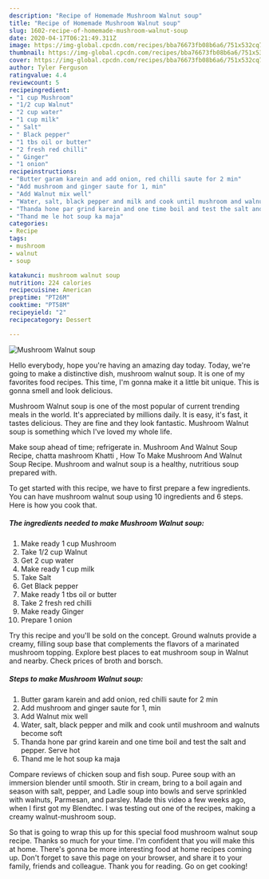 ```yaml
---
description: "Recipe of Homemade Mushroom Walnut soup"
title: "Recipe of Homemade Mushroom Walnut soup"
slug: 1602-recipe-of-homemade-mushroom-walnut-soup
date: 2020-04-17T06:21:49.311Z
image: https://img-global.cpcdn.com/recipes/bba76673fb08b6a6/751x532cq70/mushroom-walnut-soup-recipe-main-photo.jpg
thumbnail: https://img-global.cpcdn.com/recipes/bba76673fb08b6a6/751x532cq70/mushroom-walnut-soup-recipe-main-photo.jpg
cover: https://img-global.cpcdn.com/recipes/bba76673fb08b6a6/751x532cq70/mushroom-walnut-soup-recipe-main-photo.jpg
author: Tyler Ferguson
ratingvalue: 4.4
reviewcount: 5
recipeingredient:
- "1 cup Mushroom"
- "1/2 cup Walnut"
- "2 cup water"
- "1 cup milk"
- " Salt"
- " Black pepper"
- "1 tbs oil or butter"
- "2 fresh red chilli"
- " Ginger"
- "1 onion"
recipeinstructions:
- "Butter garam karein and add onion, red chilli saute for 2 min"
- "Add mushroom and ginger saute for 1, min"
- "Add Walnut mix well"
- "Water, salt, black pepper and milk and cook until mushroom and walnuts become soft"
- "Thanda hone par grind karein and one time boil and test the salt and pepper. Serve hot"
- "Thand me le hot soup ka maja"
categories:
- Recipe
tags:
- mushroom
- walnut
- soup

katakunci: mushroom walnut soup 
nutrition: 224 calories
recipecuisine: American
preptime: "PT26M"
cooktime: "PT58M"
recipeyield: "2"
recipecategory: Dessert

---
```



![Mushroom Walnut soup](https://img-global.cpcdn.com/recipes/bba76673fb08b6a6/751x532cq70/mushroom-walnut-soup-recipe-main-photo.jpg)

Hello everybody, hope you're having an amazing day today. Today, we're going to make a distinctive dish, mushroom walnut soup. It is one of my favorites food recipes. This time, I'm gonna make it a little bit unique. This is gonna smell and look delicious.

Mushroom Walnut soup is one of the most popular of current trending meals in the world. It's appreciated by millions daily. It is easy, it's fast, it tastes delicious. They are fine and they look fantastic. Mushroom Walnut soup is something which I've loved my whole life.

Make soup ahead of time; refrigerate in. Mushroom And Walnut Soup Recipe, chatta mashroom Khatti , How To Make Mushroom And Walnut Soup Recipe. Mushroom and walnut soup is a healthy, nutritious soup prepared with.


To get started with this recipe, we have to first prepare a few ingredients. You can have mushroom walnut soup using 10 ingredients and 6 steps. Here is how you cook that.

<!--inarticleads1-->

##### The ingredients needed to make Mushroom Walnut soup:

1. Make ready 1 cup Mushroom
1. Take 1/2 cup Walnut
1. Get 2 cup water
1. Make ready 1 cup milk
1. Take  Salt
1. Get  Black pepper
1. Make ready 1 tbs oil or butter
1. Take 2 fresh red chilli
1. Make ready  Ginger
1. Prepare 1 onion


Try this recipe and you&#39;ll be sold on the concept. Ground walnuts provide a creamy, filling soup base that complements the flavors of a marinated mushroom topping. Explore best places to eat mushroom soup in Walnut and nearby. Check prices of broth and borsch. 

<!--inarticleads2-->

##### Steps to make Mushroom Walnut soup:

1. Butter garam karein and add onion, red chilli saute for 2 min
1. Add mushroom and ginger saute for 1, min
1. Add Walnut mix well
1. Water, salt, black pepper and milk and cook until mushroom and walnuts become soft
1. Thanda hone par grind karein and one time boil and test the salt and pepper. Serve hot
1. Thand me le hot soup ka maja


Compare reviews of chicken soup and fish soup. Puree soup with an immersion blender until smooth. Stir in cream, bring to a boil again and season with salt, pepper, and Ladle soup into bowls and serve sprinkled with walnuts, Parmesan, and parsley. Made this video a few weeks ago, when I first got my Blendtec. I was testing out one of the recipes, making a creamy walnut-mushroom soup. 

So that is going to wrap this up for this special food mushroom walnut soup recipe. Thanks so much for your time. I'm confident that you will make this at home. There's gonna be more interesting food at home recipes coming up. Don't forget to save this page on your browser, and share it to your family, friends and colleague. Thank you for reading. Go on get cooking!
